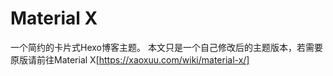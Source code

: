 # Material X

一个简约的卡片式Hexo博客主题。
本文只是一个自己修改后的主题版本，若需要原版请前往Material X[https://xaoxuu.com/wiki/material-x/]

